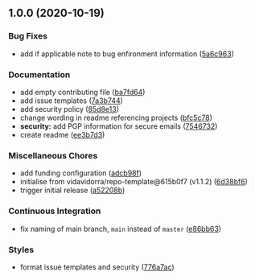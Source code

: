 ## 1.0.0 (2020-10-19)


### Bug Fixes

* add if applicable note to bug enfironment information ([5a6c963](https://github.com/vidavidorra/.github/commit/5a6c963d548c62ff161efb82dfc7fa6636e540fd))


### Documentation

* add empty contributing file ([ba7fd64](https://github.com/vidavidorra/.github/commit/ba7fd648e2a66d5288f4d0b0cecbdadb81d8c6bd))
* add issue templates ([7a3b744](https://github.com/vidavidorra/.github/commit/7a3b7441f4b7ce0d5f7edfddc304a0613a520e17))
* add security policy ([85d8e13](https://github.com/vidavidorra/.github/commit/85d8e13187d7a088ed51a6a564ba226039d5c818))
* change wording in readme referencing projects ([bfc5c78](https://github.com/vidavidorra/.github/commit/bfc5c786622f2da897fd140769d577042686c674))
* **security:** add PGP information for secure emails ([7546732](https://github.com/vidavidorra/.github/commit/75467328da2c5fa50648ff4000ee18754290b6c8))
* create readme ([ee3b7d3](https://github.com/vidavidorra/.github/commit/ee3b7d36472dece85749ae305ecb1fa59ad0b691))


### Miscellaneous Chores

* add funding configuration ([adcb98f](https://github.com/vidavidorra/.github/commit/adcb98f134a2c78999ee7f2449d0233ac295a7f4))
* initialise from vidavidorra/repo-template@615b0f7 (v1.1.2) ([6d38bf6](https://github.com/vidavidorra/.github/commit/6d38bf6f812f596c66d675223becfc2aa9681ea3))
* trigger initial release ([a52208b](https://github.com/vidavidorra/.github/commit/a52208b6d3c0f29ceca08304327e539c824890e1))


### Continuous Integration

* fix naming of main branch, `main` instead of `master` ([e86bb63](https://github.com/vidavidorra/.github/commit/e86bb630686f70e6159aa1e9b46392baa4f7d293))


### Styles

* format issue templates and security ([776a7ac](https://github.com/vidavidorra/.github/commit/776a7acb795f8a85841b85a91a4b7e2d36dc4240))
